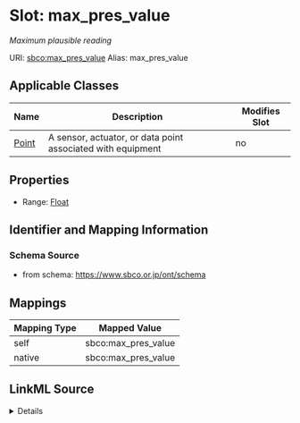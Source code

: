 

# Slot: max_pres_value 


_Maximum plausible reading_





URI: [sbco:max_pres_value](https://www.sbco.or.jp/ont/max_pres_value)
Alias: max_pres_value

<!-- no inheritance hierarchy -->





## Applicable Classes

| Name | Description | Modifies Slot |
| --- | --- | --- |
| [Point](Point.md) | A sensor, actuator, or data point associated with equipment |  no  |






## Properties

* Range: [Float](Float.md)




## Identifier and Mapping Information






### Schema Source


* from schema: https://www.sbco.or.jp/ont/schema




## Mappings

| Mapping Type | Mapped Value |
| ---  | ---  |
| self | sbco:max_pres_value |
| native | sbco:max_pres_value |




## LinkML Source

<details>
```yaml
name: max_pres_value
description: Maximum plausible reading
from_schema: https://www.sbco.or.jp/ont/schema
rank: 1000
alias: max_pres_value
domain_of:
- Point
range: float

```
</details>